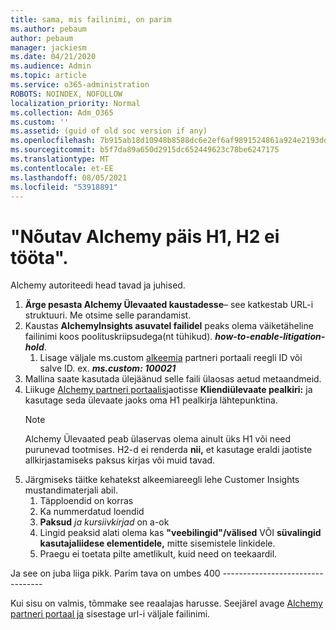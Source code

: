 ```yaml
---
title: sama, mis failinimi, on parim
ms.author: pebaum
author: pebaum
manager: jackiesm
ms.date: 04/21/2020
ms.audience: Admin
ms.topic: article
ms.service: o365-administration
ROBOTS: NOINDEX, NOFOLLOW
localization_priority: Normal
ms.collection: Adm_O365
ms.custom: ''
ms.assetid: (guid of old soc version if any)
ms.openlocfilehash: 7b915ab18d10948b8588dc6e2ef6af9891524861a924e2193dd73c2c77ffe6da
ms.sourcegitcommit: b5f7da89a650d2915dc652449623c78be6247175
ms.translationtype: MT
ms.contentlocale: et-EE
ms.lasthandoff: 08/05/2021
ms.locfileid: "53918891"
---
```

# <a name="required-alchemy-header-h1-h2s-dont-work"></a>"Nõutav Alchemy päis H1, H2 ei tööta".
Alchemy autoriteedi head tavad ja juhised.

1. **Ärge pesasta Alchemy Ülevaated kaustadesse**– see katkestab URL-i struktuuri. Me otsime selle parandamist.
1. Kaustas **AlchemyInsights asuvatel failidel** peaks olema väiketäheline failinimi koos poolituskriipsudega(nt tühikud). **_how-to-enable-litigation-hold_**.
    1. Lisage väljale ms.custom [alkeemia](https://alchemyportal.azurewebsites.net) partneri portaali reegli ID või salve ID. ex. ***ms.custom: 100021***
1. Mallina saate kasutada ülejäänud selle faili ülaosas aetud metaandmeid.
1. Liikuge [Alchemy partneri portaalis](https://alchemyportal.azurewebsites.net)jaotisse **Kliendiülevaate pealkiri:** ja kasutage seda ülevaate jaoks oma H1 pealkirja lähtepunktina. 
    > [!NOTE]
    > Alchemy Ülevaated peab ülaservas olema ainult üks H1 või need purunevad tootmises. H2-d ei renderda **nii,** et kasutage eraldi jaotiste allkirjastamiseks paksus kirjas või muid tavad.
1. Järgmiseks täitke kehatekst alkeemiareegli lehe Customer Insights mustandimaterjali abil.
    1. Täpploendid on korras
    1. Ka nummerdatud loendid
    1. **Paksud** *ja kursiivkirjad* on a-ok
    1. Lingid peaksid alati olema kas **"veebilingid"/välised** VÕI **süvalingid kasutajaliidese elementidele,** mitte sisemistele linkidele.
    1. Praegu ei toetata pilte ametlikult, kuid need on teekaardil.

Ja see on juba liiga pikk. Parim tava on umbes 400 ---------------------------------

Kui sisu on valmis, tõmmake see reaalajas harusse. Seejärel avage [Alchemy partneri portaal ja](https://alchemyportal.azurewebsites.net) sisestage url-i väljale failinimi. 